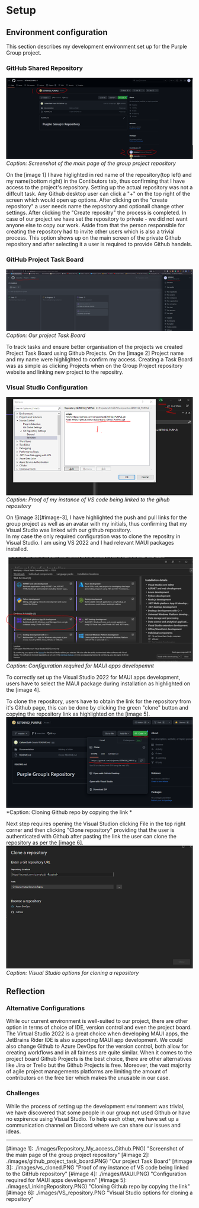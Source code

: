 # Setup

## Environment configuration

This section describes my development environment set up for the Purple Group project. 
### GitHub Shared Repository

![image 1](./images/Repository_My_access_Github.PNG)
*Caption: Screenshot of the main page of the group project repository*

On the [image 1] I have higlighted in red name of the repository(top left) and my name(bottom right) in the Contibutors tab, thus confirming that I have access to the project's repository.
Setting up the actual repository was not a diffcult task. Any Github desktop user can click a "+" on the top right of the screen which would open up options. After clicking on the "create repository" a user needs name the repository and optionall change other settings. After clicking the "Create repositry" the process is completed.
In case of our project we have set the repository to private - we did not want anyone else to copy our work. 
Aside from that the person responsible for creating the repository had to invite other users which is also a trivial process. This option shows up on the main screen of the private Github repository and after selecting it a user is required to provide Github handels.

### GitHub Project Task Board

![image 2](./images/github_project_task_board.PNG)
*Caption: Our project Task Board*

To track tasks and ensure better organisation of the projects we created Project Task Board using Github Projects. On the [image 2] Project name and my name were highlighted to confirm my access. 
Creating a Task Board was as simple as clicking Projects when on the Group Project repository website and linking new project to the repositry. 

### Visual Studio Configuration

![image 3](./images/vs_cloned.PNG)
*Caption: Proof of my instance of VS code being linked to the gihub repository*

On ![image 3][#image-3], I have highlighted the push and pull links for the group project as well as an avatar with my initials, thus confirming that my Visual Studio was linked with our github repository.  
In my case the only required configuration was to clone the repositry in Visual Studio. I am using VS 2022 and I had relevant MAUI packages installed. 

![image 4](./images/MAUI.PNG)
*Caption: Configuration required for MAUI apps developemnt*

To correctly set up the Visual Studio 2022 for MAUI apps development, users have to select the MAUI package during installation as highlighted on the [image 4].  

To clone the repository, users have to obtain the link for the repository from it's Github page, this can be done by clicking the green "clone" button and copying the repository link as highlighted on the [image 5]. 
![image 5](./images/LinkingRepository.PNG)
*Caption: Cloning Github repo by copying the link *

Next step requires opening the Visual Studion clicking File in the top right corner and then clicking "Clone repository" providing that the user is authenticated with Github after pasting the link the user can clone the repository as per the [image 6].
![image 6](./images/VS_repository.PNG)
*Caption: Visual Studio options for cloning a repository*
## Reflection

### Alternative Configurations

While our current environment is well-suited to our project, there are other option in terms of choice of IDE, version control and even the project board.
The Virtual Studio 2022 is a great choice when developing MAUI apps, the JetBrains Rider IDE is also supporting MAUI app development. 
We could also change Github to Azure DevOps for the version control, both allow for creating workflows and in all fairness are quite similar. 
When it comes to the project board Github Projects is the best choice, there are other alternatives like Jira or Trello but the Github Projects is free. 
Moreover, the vast majority of agile project managements platforms are limiting the amount of contributors on the free tier which makes the unusable in our case.



### Challenges

While the process of setting up the development environment was trivial, we have discovered that some people in our group not used Github or have no expirence using Visual Studio.
To help each other, we have set up a communication channel on Discord where we can share our issues and ideas. 

---
[#image 1]: ./images/Repository_My_access_Github.PNG) "Screenshot of the main page of the group project repository"
[#image 2]: ./images/github_project_task_board.PNG) "Our project Task Board"
[#image 3]: ./images/vs_cloned.PNG "Proof of my instance of VS code being linked to the GitHub repository"
[#image 4]: ./images/MAUI.PNG) "Configuration required for MAUI apps developemn"
[#image 5]: ./images/LinkingRepository.PNG) "Cloning Github repo by copying the link"
[#image 6]: ./images/VS_repository.PNG "Visual Studio options for cloning a repository"
